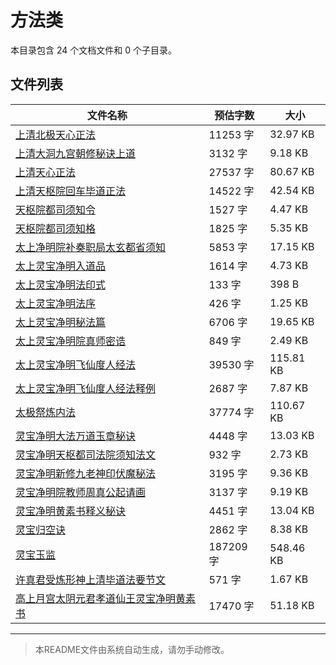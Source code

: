 # 方法类

本目录包含 24 个文档文件和 0 个子目录。

## 文件列表

| 文件名称 | 预估字数 | 大小 |
|---------|---------|------|
| [上清北极天心正法](道藏/正统道藏洞玄部/方法类/上清北极天心正法.md) | 11253 字 | 32.97 KB |
| [上清大洞九宫朝修秘诀上道](道藏/正统道藏洞玄部/方法类/上清大洞九宫朝修秘诀上道.md) | 3132 字 | 9.18 KB |
| [上清天心正法](道藏/正统道藏洞玄部/方法类/上清天心正法.md) | 27537 字 | 80.67 KB |
| [上清天枢院回车毕道正法](道藏/正统道藏洞玄部/方法类/上清天枢院回车毕道正法.md) | 14522 字 | 42.54 KB |
| [天枢院都司须知令](道藏/正统道藏洞玄部/方法类/天枢院都司须知令.md) | 1527 字 | 4.47 KB |
| [天枢院都司须知格](道藏/正统道藏洞玄部/方法类/天枢院都司须知格.md) | 1825 字 | 5.35 KB |
| [太上净明院补奏职局太玄都省须知](道藏/正统道藏洞玄部/方法类/太上净明院补奏职局太玄都省须知.md) | 5853 字 | 17.15 KB |
| [太上灵宝净明入道品](道藏/正统道藏洞玄部/方法类/太上灵宝净明入道品.md) | 1614 字 | 4.73 KB |
| [太上灵宝净明法印式](道藏/正统道藏洞玄部/方法类/太上灵宝净明法印式.md) | 133 字 | 398 B |
| [太上灵宝净明法序](道藏/正统道藏洞玄部/方法类/太上灵宝净明法序.md) | 426 字 | 1.25 KB |
| [太上灵宝净明秘法篇](道藏/正统道藏洞玄部/方法类/太上灵宝净明秘法篇.md) | 6706 字 | 19.65 KB |
| [太上灵宝净明院真师密诰](道藏/正统道藏洞玄部/方法类/太上灵宝净明院真师密诰.md) | 849 字 | 2.49 KB |
| [太上灵宝净明飞仙度人经法](道藏/正统道藏洞玄部/方法类/太上灵宝净明飞仙度人经法.md) | 39530 字 | 115.81 KB |
| [太上灵宝净明飞仙度人经法释例](道藏/正统道藏洞玄部/方法类/太上灵宝净明飞仙度人经法释例.md) | 2687 字 | 7.87 KB |
| [太极祭炼内法](道藏/正统道藏洞玄部/方法类/太极祭炼内法.md) | 37774 字 | 110.67 KB |
| [灵宝净明大法万道玉章秘诀](道藏/正统道藏洞玄部/方法类/灵宝净明大法万道玉章秘诀.md) | 4448 字 | 13.03 KB |
| [灵宝净明天枢都司法院须知法文](道藏/正统道藏洞玄部/方法类/灵宝净明天枢都司法院须知法文.md) | 932 字 | 2.73 KB |
| [灵宝净明新修九老神印伏魔秘法](道藏/正统道藏洞玄部/方法类/灵宝净明新修九老神印伏魔秘法.md) | 3195 字 | 9.36 KB |
| [灵宝净明院教师周真公起请画](道藏/正统道藏洞玄部/方法类/灵宝净明院教师周真公起请画.md) | 3137 字 | 9.19 KB |
| [灵宝净明黄素书释义秘诀](道藏/正统道藏洞玄部/方法类/灵宝净明黄素书释义秘诀.md) | 4451 字 | 13.04 KB |
| [灵宝归空诀](道藏/正统道藏洞玄部/方法类/灵宝归空诀.md) | 2862 字 | 8.38 KB |
| [灵宝玉监](道藏/正统道藏洞玄部/方法类/灵宝玉监.md) | 187209 字 | 548.46 KB |
| [许真君受炼形神上清毕道法要节文](道藏/正统道藏洞玄部/方法类/许真君受炼形神上清毕道法要节文.md) | 571 字 | 1.67 KB |
| [高上月宫太阴元君孝道仙王灵宝净明黄素书](道藏/正统道藏洞玄部/方法类/高上月宫太阴元君孝道仙王灵宝净明黄素书.md) | 17470 字 | 51.18 KB |

---

> 本README文件由系统自动生成，请勿手动修改。
